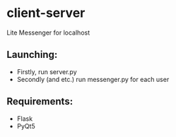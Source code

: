 # client-server
Lite Messenger for localhost

## Launching:  
* Firstly, run server.py  
* Secondly (and etc.) run messenger.py for each user  

## Requirements:  
* Flask  
* PyQt5
